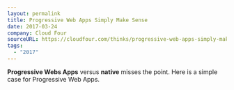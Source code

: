 ```yaml
---
layout: permalink
title: Progressive Web Apps Simply Make Sense
date: 2017-03-24
company: Cloud Four
sourceURL: https://cloudfour.com/thinks/progressive-web-apps-simply-make-sense/
tags:
  - "2017"
---
```


**Progressive Webs Apps** versus **native** misses the point. Here is a simple case for Progressive Web Apps.
